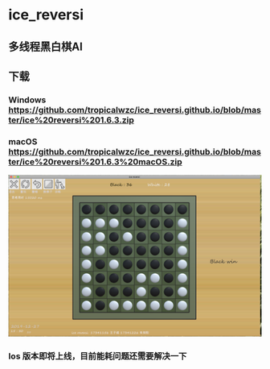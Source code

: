 # ice_reversi 
## 多线程黑白棋AI

## 下载
### Windows <https://github.com/tropicalwzc/ice_reversi.github.io/blob/master/ice%20reversi%201.6.3.zip>
### macOS <https://github.com/tropicalwzc/ice_reversi.github.io/blob/master/ice%20reversi%201.6.3%20macOS.zip>
![](https://github.com/tropicalwzc/ice_reversi.github.io/blob/master/pictures/pic.png)
### Ios 版本即将上线，目前能耗问题还需要解决一下

